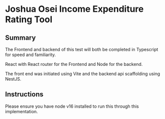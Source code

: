 # Joshua Osei Income Expenditure Rating Tool

## Summary

The Frontend and backend of this test will both be completed in Typescript for speed and familiarity.

React with React router for the Frontend and Node for the backend.

The front end was initiated using Vite and the backend api scaffolding using NestJS.

## Instructions

Please ensure you have node v16 installed to run this through this implementation.
